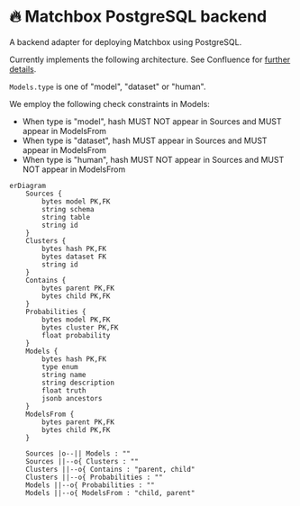 # 🔥 Matchbox PostgreSQL backend

A backend adapter for deploying Matchbox using PostgreSQL.

Currently implements the following architecture. See Confluence for [further details](https://uktrade.atlassian.net/wiki/spaces/CDL/pages/4282908700/Matchbox+0.2+architecture+ideas).

`Models.type` is one of "model", "dataset" or "human".

We employ the following check constraints in Models:

* When type is "model", hash MUST NOT appear in Sources and MUST appear in ModelsFrom
* When type is "dataset", hash MUST appear in Sources and MUST appear in ModelsFrom
* When type is "human", hash MUST NOT appear in Sources and MUST NOT appear in ModelsFrom

```mermaid
erDiagram
    Sources {
        bytes model PK,FK
        string schema
        string table
        string id
    }
    Clusters {
        bytes hash PK,FK
        bytes dataset FK
        string id
    }
    Contains {
        bytes parent PK,FK
        bytes child PK,FK
    }
    Probabilities {
        bytes model PK,FK
        bytes cluster PK,FK
        float probability
    }
    Models {
        bytes hash PK,FK
        type enum
        string name
        string description
        float truth
        jsonb ancestors
    }
    ModelsFrom {
        bytes parent PK,FK
        bytes child PK,FK
    }

    Sources |o--|| Models : ""
    Sources ||--o{ Clusters : ""
    Clusters ||--o{ Contains : "parent, child"
    Clusters ||--o{ Probabilities : ""
    Models ||--o{ Probabilities : ""
    Models ||--o{ ModelsFrom : "child, parent"
```
